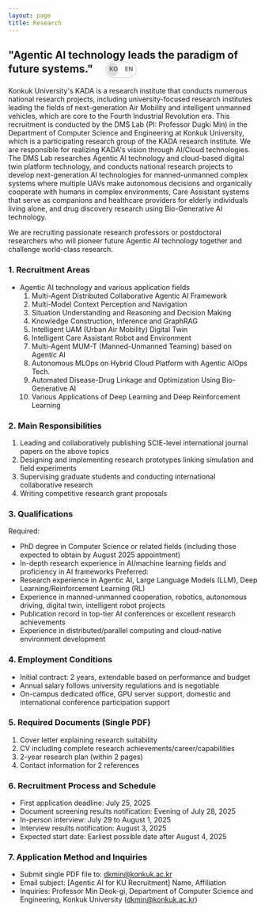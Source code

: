 ```yaml
---
layout: page
title: Research
---
```


## "Agentic AI technology leads the paradigm of future systems." <div class="switch"><input id="langToggle" class="check-toggle check-toggle-round-flat" type="checkbox"><label for="langToggle"></label><span class="on">EN</span><span class="off">KO</span></div>

<style>
.switch {
  position: relative;
  display: inline-block;
  margin-left: 20px;
  vertical-align: middle;
}

.check-toggle {
  position: absolute;
  margin-left: -9999px;
  visibility: hidden;
}

.check-toggle + label {
  display: block;
  position: relative;
  cursor: pointer;
  outline: none;
  user-select: none;
}

.check-toggle-round-flat + label {
  padding: 2px;
  width: 60px;
  height: 30px;
  background-color: #dddddd;
  border-radius: 20px;
}

.check-toggle-round-flat + label:before,
.check-toggle-round-flat + label:after {
  display: block;
  position: absolute;
  content: "";
}

.check-toggle-round-flat + label:before {
  top: 2px;
  left: 2px;
  bottom: 2px;
  right: 2px;
  background-color: #fff;
  border-radius: 20px;
  transition: background 0.4s;
}

.check-toggle-round-flat + label:after {
  top: 4px;
  left: 4px;
  bottom: 4px;
  width: 22px;
  background-color: #dddddd;
  border-radius: 52px;
  transition: margin 0.4s, background 0.4s;
}

.check-toggle-round-flat:checked + label:after {
  margin-left: 30px;
  background-color: #008CBA;
}

.switch .on,
.switch .off {
  position: absolute;
  top: 8px;
  font-size: 12px;
  font-weight: bold;
  color: #666;
}

.switch .on {
  right: 8px;
}

.switch .off {
  left: 8px;
}
</style>

<script>
document.addEventListener('DOMContentLoaded', function() {
  const toggle = document.getElementById('langToggle');
  const currentPath = window.location.pathname;
  
  // 현재 페이지가 한국어 버전인지 확인
  if (currentPath.includes('index_ko')) {
    toggle.checked = true;
  }
  
  toggle.addEventListener('change', function() {
    if (this.checked) {
      // 한국어로 전환
      if (currentPath.includes('index.md') || currentPath.endsWith('/recruit/')) {
        window.location.href = currentPath.replace(/\/$/, '') + '/index_ko/';
      } else if (currentPath.includes('index.html')) {
        window.location.href = currentPath.replace('index.html', 'index_ko');
      }
    } else {
      // 영어로 전환
      if (currentPath.includes('index_ko')) {
        window.location.href = currentPath.replace('index_ko', 'index');
      }
    }
  });
});
</script>

Konkuk University's KADA is a research institute that conducts numerous national research projects, including university-focused research institutes leading the fields of next-generation Air Mobility and intelligent unmanned vehicles, which are core to the Fourth Industrial Revolution era.
This recruitment is conducted by the DMS Lab (PI: Professor Dugki Min) in the Department of Computer Science and Engineering at Konkuk University, which is a participating research group of the KADA research institute. We are responsible for realizing KADA's vision through AI/Cloud technologies. The DMS Lab researches Agentic AI technology and cloud-based digital twin platform technology, and conducts national research projects to develop next-generation AI technologies for manned-unmanned complex systems where multiple UAVs make autonomous decisions and organically cooperate with humans in complex environments, Care Assistant systems that serve as companions and healthcare providers for elderly individuals living alone, and drug discovery research using Bio-Generative AI technology.

We are recruiting passionate research professors or postdoctoral researchers who will pioneer future Agentic AI technology together and challenge world-class research.

### 1. Recruitment Areas
- Agentic AI technology and various application fields
  1. Multi-Agent Distributed Collaborative Agentic AI Framework
  2. Multi-Model Context Perception and Navigation
  3. Situation Understanding and Reasoning and Decision Making
  4. Knowledge Construction, Inference and GraphRAG
  5. Intelligent UAM (Urban Air Mobility) Digital Twin
  6. Intelligent Care Assistant Robot and Environment
  7. Multi-Agent MUM-T (Manned-Unmanned Teaming) based on Agentic AI
  8. Autonomous MLOps on Hybrid Cloud Platform with Agentic AIOps Tech.
  9. Automated Disease-Drug Linkage and Optimization Using Bio-Generative AI
  10. Various Applications of Deep Learning and Deep Reinforcement Learning

### 2. Main Responsibilities
1. Leading and collaboratively publishing SCIE-level international journal papers on the above topics
2. Designing and implementing research prototypes linking simulation and field experiments
3. Supervising graduate students and conducting international collaborative research
4. Writing competitive research grant proposals

### 3. Qualifications
Required:
- PhD degree in Computer Science or related fields (including those expected to obtain by August 2025 appointment)
- In-depth research experience in AI/machine learning fields and proficiency in AI frameworks
Preferred:
- Research experience in Agentic AI, Large Language Models (LLM), Deep Learning/Reinforcement Learning (RL)
- Experience in manned-unmanned cooperation, robotics, autonomous driving, digital twin, intelligent robot projects
- Publication record in top-tier AI conferences or excellent research achievements
- Experience in distributed/parallel computing and cloud-native environment development

### 4. Employment Conditions
- Initial contract: 2 years, extendable based on performance and budget
- Annual salary follows university regulations and is negotiable
- On-campus dedicated office, GPU server support, domestic and international conference participation support

### 5. Required Documents (Single PDF)
1. Cover letter explaining research suitability
2. CV including complete research achievements/career/capabilities
3. 2-year research plan (within 2 pages)
4. Contact information for 2 references

### 6. Recruitment Process and Schedule
- First application deadline: July 25, 2025
- Document screening results notification: Evening of July 28, 2025
- In-person interview: July 29 to August 1, 2025
- Interview results notification: August 3, 2025
- Expected start date: Earliest possible date after August 4, 2025

### 7. Application Method and Inquiries
- Submit single PDF file to: dkmin@konkuk.ac.kr
- Email subject: [Agentic AI for KU Recruitment] Name, Affiliation
- Inquiries: Professor Min Deok-gi, Department of Computer Science and Engineering, Konkuk University (dkmin@konkuk.ac.kr)